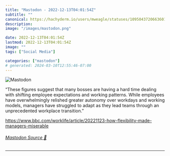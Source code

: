 ```yaml
---
title: "Mastodon - 2022-12-13T04:01:54Z"
subtitle: ""
canonical: https://hachyderm.io/users/mweagle/statuses/109504372066360173
description:
image: "/images/mastodon.png"

date: 2022-12-13T04:01:54Z
lastmod: 2022-12-13T04:01:54Z
image: ""
tags: ["Social Media"]

categories: ["mastodon"]
# generated: 2024-03-10T12:55:46-07:00
---
```

![Mastodon](/images/mastodon.png)

<p>“These figures suggest that many bosses are having a hard time dealing with shifting employee expectations and working patterns. While employees have overwhelmingly relished greater autonomy over workdays and working models, managers have struggled to adapt as they lead teams through an unprecedented workplace transition.”</p><p><a href="https://www.bbc.com/worklife/article/20221123-how-flexibility-made-managers-miserable" target="_blank" rel="nofollow noopener noreferrer" translate="no"><span class="invisible">https://www.</span><span class="ellipsis">bbc.com/worklife/article/20221</span><span class="invisible">123-how-flexibility-made-managers-miserable</span></a></p>


###### [Mastodon Source 🐘](https://hachyderm.io/@mweagle/109504372066360173)

___
